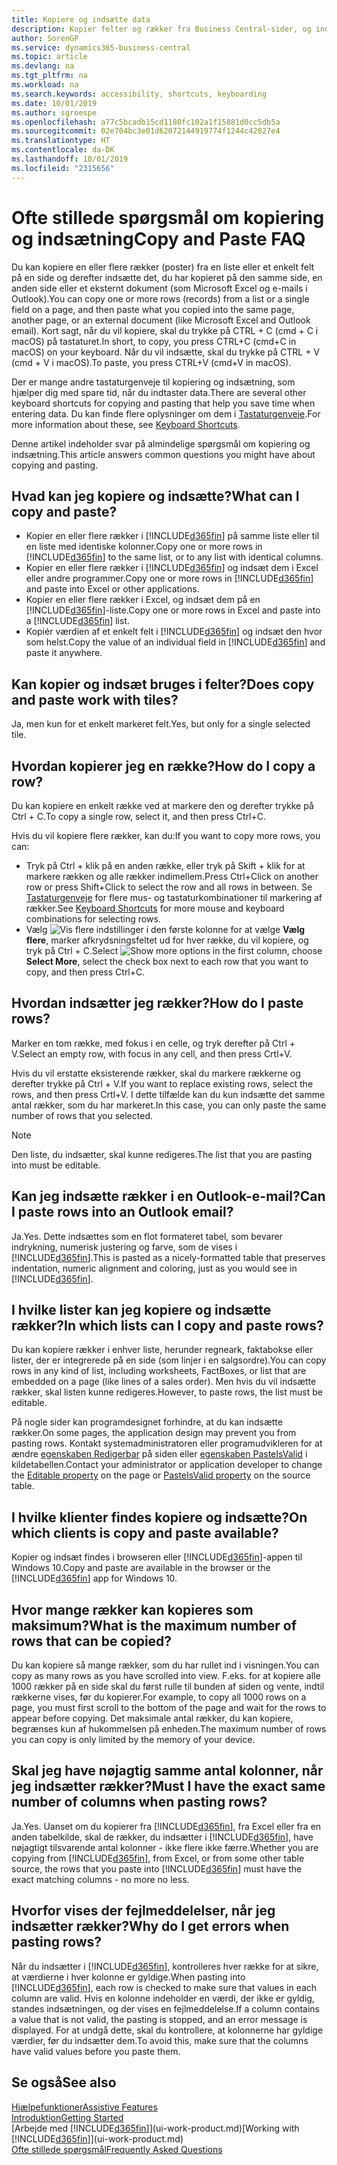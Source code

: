 ```yaml
---
title: Kopiere og indsætte data
description: Kopier felter og rækker fra Business Central-sider, og indsæt dem et andet sted.
author: SorenGP
ms.service: dynamics365-business-central
ms.topic: article
ms.devlang: na
ms.tgt_pltfrm: na
ms.workload: na
ms.search.keywords: accessibility, shortcuts, keyboarding
ms.date: 10/01/2019
ms.author: sgroespe
ms.openlocfilehash: a77c5bcadb15cd1180fc102a1f15881d0cc5db5a
ms.sourcegitcommit: 02e704bc3e01d62072144919774f1244c42827e4
ms.translationtype: HT
ms.contentlocale: da-DK
ms.lasthandoff: 10/01/2019
ms.locfileid: "2315656"
---
```

# <a name="copy-and-paste-faq"></a><span data-ttu-id="70ac1-103">Ofte stillede spørgsmål om kopiering og indsætning</span><span class="sxs-lookup"><span data-stu-id="70ac1-103">Copy and Paste FAQ</span></span>
<span data-ttu-id="70ac1-104">Du kan kopiere en eller flere rækker (poster) fra en liste eller et enkelt felt på en side og derefter indsætte det, du har kopieret på den samme side, en anden side eller et eksternt dokument (som Microsoft Excel og e-mails i Outlook).</span><span class="sxs-lookup"><span data-stu-id="70ac1-104">You can copy one or more rows (records) from a list or a single field on a page, and then paste what you copied into the same page, another page, or an external document (like Microsoft Excel and Outlook email).</span></span> <span data-ttu-id="70ac1-105">Kort sagt, når du vil kopiere, skal du trykke på CTRL + C (cmd + C i macOS) på tastaturet.</span><span class="sxs-lookup"><span data-stu-id="70ac1-105">In short, to copy, you press CTRL+C (cmd+C in macOS) on your keyboard.</span></span> <span data-ttu-id="70ac1-106">Når du vil indsætte, skal du trykke på CTRL + V (cmd + V i macOS).</span><span class="sxs-lookup"><span data-stu-id="70ac1-106">To paste, you press CTRL+V (cmd+V in macOS).</span></span>

<span data-ttu-id="70ac1-107">Der er mange andre tastaturgenveje til kopiering og indsætning, som hjælper dig med spare tid, når du indtaster data.</span><span class="sxs-lookup"><span data-stu-id="70ac1-107">There are several other keyboard shortcuts for copying and pasting that help you save time when entering data.</span></span> <span data-ttu-id="70ac1-108">Du kan finde flere oplysninger om dem i [Tastaturgenveje](keyboard-shortcuts.md#CopyRows).</span><span class="sxs-lookup"><span data-stu-id="70ac1-108">For more information about these, see [Keyboard Shortcuts](keyboard-shortcuts.md#CopyRows).</span></span>

<span data-ttu-id="70ac1-109">Denne artikel indeholder svar på almindelige spørgsmål om kopiering og indsætning.</span><span class="sxs-lookup"><span data-stu-id="70ac1-109">This article answers common questions you might have about copying and pasting.</span></span>  

## <a name="what-can-i-copy-and-paste"></a><span data-ttu-id="70ac1-110">Hvad kan jeg kopiere og indsætte?</span><span class="sxs-lookup"><span data-stu-id="70ac1-110">What can I copy and paste?</span></span>
- <span data-ttu-id="70ac1-111">Kopier en eller flere rækker i [!INCLUDE[d365fin](includes/d365fin_md.md)] på samme liste eller til en liste med identiske kolonner.</span><span class="sxs-lookup"><span data-stu-id="70ac1-111">Copy one or more rows in [!INCLUDE[d365fin](includes/d365fin_md.md)] to the same list, or to any list with identical columns.</span></span>
- <span data-ttu-id="70ac1-112">Kopier en eller flere rækker i [!INCLUDE[d365fin](includes/d365fin_md.md)] og indsæt dem i Excel eller andre programmer.</span><span class="sxs-lookup"><span data-stu-id="70ac1-112">Copy one or more rows in [!INCLUDE[d365fin](includes/d365fin_md.md)] and paste into Excel or other applications.</span></span>
- <span data-ttu-id="70ac1-113">Kopier en eller flere rækker i Excel, og indsæt dem på en [!INCLUDE[d365fin](includes/d365fin_md.md)]-liste.</span><span class="sxs-lookup"><span data-stu-id="70ac1-113">Copy one or more rows in Excel and paste into a [!INCLUDE[d365fin](includes/d365fin_md.md)] list.</span></span>
- <span data-ttu-id="70ac1-114">Kopiér værdien af et enkelt felt i [!INCLUDE[d365fin](includes/d365fin_md.md)] og indsæt den hvor som helst.</span><span class="sxs-lookup"><span data-stu-id="70ac1-114">Copy the value of an individual field in [!INCLUDE[d365fin](includes/d365fin_md.md)] and paste it anywhere.</span></span>

## <a name="does-copy-and-paste-work-with-tiles"></a><span data-ttu-id="70ac1-115">Kan kopier og indsæt bruges i felter?</span><span class="sxs-lookup"><span data-stu-id="70ac1-115">Does copy and paste work with tiles?</span></span>
<span data-ttu-id="70ac1-116">Ja, men kun for et enkelt markeret felt.</span><span class="sxs-lookup"><span data-stu-id="70ac1-116">Yes, but only for a single selected tile.</span></span>

## <a name="how-do-i-copy-a-row"></a><span data-ttu-id="70ac1-117">Hvordan kopierer jeg en række?</span><span class="sxs-lookup"><span data-stu-id="70ac1-117">How do I copy a row?</span></span>
<span data-ttu-id="70ac1-118">Du kan kopiere en enkelt række ved at markere den og derefter trykke på Ctrl + C.</span><span class="sxs-lookup"><span data-stu-id="70ac1-118">To copy a single row, select it, and then press Ctrl+C.</span></span>

<span data-ttu-id="70ac1-119">Hvis du vil kopiere flere rækker, kan du:</span><span class="sxs-lookup"><span data-stu-id="70ac1-119">If you want to copy more rows, you can:</span></span>
- <span data-ttu-id="70ac1-120">Tryk på Ctrl + klik på en anden række, eller tryk på Skift + klik for at markere rækken og alle rækker indimellem.</span><span class="sxs-lookup"><span data-stu-id="70ac1-120">Press Ctrl+Click on another row or press Shift+Click to select the row and all rows in between.</span></span> <span data-ttu-id="70ac1-121">Se [Tastaturgenveje](keyboard-shortcuts.md#CopyRows) for flere mus- og tastaturkombinationer til markering af rækker.</span><span class="sxs-lookup"><span data-stu-id="70ac1-121">See [Keyboard Shortcuts](keyboard-shortcuts.md#CopyRows) for more mouse and keyboard combinations for selecting rows.</span></span>
- <span data-ttu-id="70ac1-122">Vælg ![Vis flere indstillinger](media/show-more-options-icon.png "Ikonet Vis flere indstillinger") i den første kolonne for at vælge **Vælg flere**, marker afkrydsningsfeltet ud for hver række, du vil kopiere, og tryk på Ctrl + C.</span><span class="sxs-lookup"><span data-stu-id="70ac1-122">Select ![Show more options](media/show-more-options-icon.png "Show more options icon") in the first column, choose **Select More**, select the check box next to each row that you want to copy, and then press Ctrl+C.</span></span>

## <a name="how-do-i-paste-rows"></a><span data-ttu-id="70ac1-123">Hvordan indsætter jeg rækker?</span><span class="sxs-lookup"><span data-stu-id="70ac1-123">How do I paste rows?</span></span>
<span data-ttu-id="70ac1-124">Marker en tom række, med fokus i en celle, og tryk derefter på Ctrl + V.</span><span class="sxs-lookup"><span data-stu-id="70ac1-124">Select an empty row, with focus in any cell, and then press Crtl+V.</span></span>

<span data-ttu-id="70ac1-125">Hvis du vil erstatte eksisterende rækker, skal du markere rækkerne og derefter trykke på Ctrl + V.</span><span class="sxs-lookup"><span data-stu-id="70ac1-125">If you want to replace existing rows, select the rows, and then press Crtl+V.</span></span> <span data-ttu-id="70ac1-126">I dette tilfælde kan du kun indsætte det samme antal rækker, som du har markeret.</span><span class="sxs-lookup"><span data-stu-id="70ac1-126">In this case, you can only paste the same number of rows that you selected.</span></span>

> [!NOTE]
> <span data-ttu-id="70ac1-127">Den liste, du indsætter, skal kunne redigeres.</span><span class="sxs-lookup"><span data-stu-id="70ac1-127">The list that you are pasting into must be editable.</span></span>

<!-- Rows are pasted directly where your cursor is located. If you paste into an empty line, any existing subsequent lines will be moved after the pasted lines. If you paste into an existing line or lines, this will be overwritten.-->

## <a name="can-i-paste-rows-into-an-outlook-email"></a><span data-ttu-id="70ac1-128">Kan jeg indsætte rækker i en Outlook-e-mail?</span><span class="sxs-lookup"><span data-stu-id="70ac1-128">Can I paste rows into an Outlook email?</span></span>
<span data-ttu-id="70ac1-129">Ja.</span><span class="sxs-lookup"><span data-stu-id="70ac1-129">Yes.</span></span> <span data-ttu-id="70ac1-130">Dette indsættes som en flot formateret tabel, som bevarer indrykning, numerisk justering og farve, som de vises i [!INCLUDE[d365fin](includes/d365fin_md.md)].</span><span class="sxs-lookup"><span data-stu-id="70ac1-130">This is pasted as a nicely-formatted table that preserves indentation, numeric alignment and coloring, just as you would see in [!INCLUDE[d365fin](includes/d365fin_md.md)].</span></span>

## <a name="in-which-lists-can-i-copy-and-paste-rows"></a><span data-ttu-id="70ac1-131">I hvilke lister kan jeg kopiere og indsætte rækker?</span><span class="sxs-lookup"><span data-stu-id="70ac1-131">In which lists can I copy and paste rows?</span></span>
<span data-ttu-id="70ac1-132">Du kan kopiere rækker i enhver liste, herunder regneark, faktabokse eller lister, der er integrerede på en side (som linjer i en salgsordre).</span><span class="sxs-lookup"><span data-stu-id="70ac1-132">You can copy rows in any kind of list, including worksheets, FactBoxes, or list that are embedded on a page (like lines of a sales order).</span></span> <span data-ttu-id="70ac1-133">Men hvis du vil indsætte rækker, skal listen kunne redigeres.</span><span class="sxs-lookup"><span data-stu-id="70ac1-133">However, to paste rows, the list must be editable.</span></span>

<span data-ttu-id="70ac1-134">På nogle sider kan programdesignet forhindre, at du kan indsætte rækker.</span><span class="sxs-lookup"><span data-stu-id="70ac1-134">On some pages, the application design may prevent you from pasting rows.</span></span> <span data-ttu-id="70ac1-135">Kontakt systemadministratoren eller programudvikleren for at ændre [egenskaben Redigerbar](https://docs.microsoft.com/en-us/dynamics365/business-central/dev-itpro/developer/properties/devenv-editable-property) på siden eller [egenskaben PasteIsValid](https://docs.microsoft.com/en-us/dynamics365/business-central/dev-itpro/developer/properties/devenv-pasteisvalid-property) i kildetabellen.</span><span class="sxs-lookup"><span data-stu-id="70ac1-135">Contact your administrator or application developer to change the [Editable property](https://docs.microsoft.com/en-us/dynamics365/business-central/dev-itpro/developer/properties/devenv-editable-property) on the page or [PasteIsValid property](https://docs.microsoft.com/en-us/dynamics365/business-central/dev-itpro/developer/properties/devenv-pasteisvalid-property) on the source table.</span></span>

## <a name="on-which-clients-is-copy-and-paste-available"></a><span data-ttu-id="70ac1-136">I hvilke klienter findes kopiere og indsætte?</span><span class="sxs-lookup"><span data-stu-id="70ac1-136">On which clients is copy and paste available?</span></span>
<span data-ttu-id="70ac1-137">Kopier og indsæt findes i browseren eller [!INCLUDE[d365fin](includes/d365fin_md.md)]-appen til Windows 10.</span><span class="sxs-lookup"><span data-stu-id="70ac1-137">Copy and paste are available in the browser or the [!INCLUDE[d365fin](includes/d365fin_md.md)] app for Windows 10.</span></span>

## <a name="what-is-the-maximum-number-of-rows-that-can-be-copied"></a><span data-ttu-id="70ac1-138">Hvor mange rækker kan kopieres som maksimum?</span><span class="sxs-lookup"><span data-stu-id="70ac1-138">What is the maximum number of rows that can be copied?</span></span>
<span data-ttu-id="70ac1-139">Du kan kopiere så mange rækker, som du har rullet ind i visningen.</span><span class="sxs-lookup"><span data-stu-id="70ac1-139">You can copy as many rows as you have scrolled into view.</span></span> <span data-ttu-id="70ac1-140">F.eks. for at kopiere alle 1000 rækker på en side skal du først rulle til bunden af siden og vente, indtil rækkerne vises, før du kopierer.</span><span class="sxs-lookup"><span data-stu-id="70ac1-140">For example, to copy all 1000 rows on a page, you must first scroll to the bottom of the page and wait for the rows to appear before copying.</span></span> <span data-ttu-id="70ac1-141">Det maksimale antal rækker, du kan kopiere, begrænses kun af hukommelsen på enheden.</span><span class="sxs-lookup"><span data-stu-id="70ac1-141">The maximum number of rows you can copy is only limited by the memory of your device.</span></span>

## <a name="must-i-have-the-exact-same-number-of-columns-when-pasting-rows"></a><span data-ttu-id="70ac1-142">Skal jeg have nøjagtig samme antal kolonner, når jeg indsætter rækker?</span><span class="sxs-lookup"><span data-stu-id="70ac1-142">Must I have the exact same number of columns when pasting rows?</span></span>
<span data-ttu-id="70ac1-143">Ja.</span><span class="sxs-lookup"><span data-stu-id="70ac1-143">Yes.</span></span> <span data-ttu-id="70ac1-144">Uanset om du kopierer fra [!INCLUDE[d365fin](includes/d365fin_md.md)], fra Excel eller fra en anden tabelkilde, skal de rækker, du indsætter i [!INCLUDE[d365fin](includes/d365fin_md.md)], have nøjagtigt tilsvarende antal kolonner - ikke flere ikke færre.</span><span class="sxs-lookup"><span data-stu-id="70ac1-144">Whether you are copying from [!INCLUDE[d365fin](includes/d365fin_md.md)], from Excel, or from some other table source, the rows that you paste into [!INCLUDE[d365fin](includes/d365fin_md.md)] must have the exact matching columns - no more no less.</span></span>

## <a name="why-do-i-get-errors-when-pasting-rows"></a><span data-ttu-id="70ac1-145">Hvorfor vises der fejlmeddelelser, når jeg indsætter rækker?</span><span class="sxs-lookup"><span data-stu-id="70ac1-145">Why do I get errors when pasting rows?</span></span>
<span data-ttu-id="70ac1-146">Når du indsætter i [!INCLUDE[d365fin](includes/d365fin_md.md)], kontrolleres hver række for at sikre, at værdierne i hver kolonne er gyldige.</span><span class="sxs-lookup"><span data-stu-id="70ac1-146">When pasting into [!INCLUDE[d365fin](includes/d365fin_md.md)], each row is checked to make sure that values in each column are valid.</span></span> <span data-ttu-id="70ac1-147">Hvis en kolonne indeholder en værdi, der ikke er gyldig, standes indsætningen, og der vises en fejlmeddelelse.</span><span class="sxs-lookup"><span data-stu-id="70ac1-147">If a column contains a value that is not valid, the pasting is stopped, and an error message is displayed.</span></span> <span data-ttu-id="70ac1-148">For at undgå dette, skal du kontrollere, at kolonnerne har gyldige værdier, før du indsætter dem.</span><span class="sxs-lookup"><span data-stu-id="70ac1-148">To avoid this, make sure that the columns have valid values before you paste them.</span></span>


## <a name="see-also"></a><span data-ttu-id="70ac1-149">Se også</span><span class="sxs-lookup"><span data-stu-id="70ac1-149">See also</span></span>
[<span data-ttu-id="70ac1-150">Hjælpefunktioner</span><span class="sxs-lookup"><span data-stu-id="70ac1-150">Assistive Features</span></span>](ui-accessibility.md)  
[<span data-ttu-id="70ac1-151">Introduktion</span><span class="sxs-lookup"><span data-stu-id="70ac1-151">Getting Started</span></span>](product-get-started.md)  
<span data-ttu-id="70ac1-152">[Arbejde med [!INCLUDE[d365fin](includes/d365fin_md.md)]](ui-work-product.md)</span><span class="sxs-lookup"><span data-stu-id="70ac1-152">[Working with [!INCLUDE[d365fin](includes/d365fin_md.md)]](ui-work-product.md)</span></span>  
[<span data-ttu-id="70ac1-153">Ofte stillede spørgsmål</span><span class="sxs-lookup"><span data-stu-id="70ac1-153">Frequently Asked Questions</span></span>](across-faq.md)  
